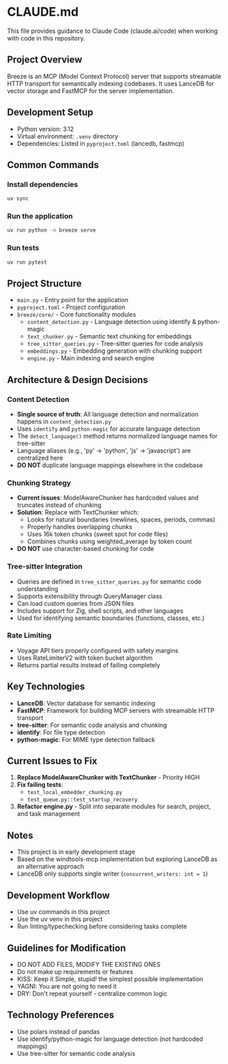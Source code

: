 # CLAUDE.md

This file provides guidance to Claude Code (claude.ai/code) when working with code in this repository.

## Project Overview

Breeze is an MCP (Model Context Protocol) server that supports streamable HTTP transport for semantically indexing codebases. It uses LanceDB for vector storage and FastMCP for the server implementation.

## Development Setup

- Python version: 3.12
- Virtual environment: `.venv` directory
- Dependencies: Listed in `pyproject.toml` (lancedb, fastmcp)

## Common Commands

### Install dependencies

```bash
uv sync
```

### Run the application

```bash
uv run python -m breeze serve
```

### Run tests

```bash
uv run pytest
```

## Project Structure

- `main.py` - Entry point for the application
- `pyproject.toml` - Project configuration
- `breeze/core/` - Core functionality modules
  - `content_detection.py` - Language detection using identify & python-magic
  - `text_chunker.py` - Semantic text chunking for embeddings
  - `tree_sitter_queries.py` - Tree-sitter queries for code analysis
  - `embeddings.py` - Embedding generation with chunking support
  - `engine.py` - Main indexing and search engine

## Architecture & Design Decisions

### Content Detection

- **Single source of truth**: All language detection and normalization happens in `content_detection.py`
- Uses `identify` and `python-magic` for accurate language detection
- The `detect_language()` method returns normalized language names for tree-sitter
- Language aliases (e.g., 'py' → 'python', 'js' → 'javascript') are centralized here
- **DO NOT** duplicate language mappings elsewhere in the codebase

### Chunking Strategy

- **Current issues**: ModelAwareChunker has hardcoded values and truncates instead of chunking
- **Solution**: Replace with TextChunker which:
  - Looks for natural boundaries (newlines, spaces, periods, commas)
  - Properly handles overlapping chunks
  - Uses 16k token chunks (sweet spot for code files)
  - Combines chunks using weighted_average by token count
- **DO NOT** use character-based chunking for code

### Tree-sitter Integration

- Queries are defined in `tree_sitter_queries.py` for semantic code understanding
- Supports extensibility through QueryManager class
- Can load custom queries from JSON files
- Includes support for Zig, shell scripts, and other languages
- Used for identifying semantic boundaries (functions, classes, etc.)

### Rate Limiting

- Voyage API tiers properly configured with safety margins
- Uses RateLimiterV2 with token bucket algorithm
- Returns partial results instead of failing completely

## Key Technologies

- **LanceDB**: Vector database for semantic indexing
- **FastMCP**: Framework for building MCP servers with streamable HTTP transport
- **tree-sitter**: For semantic code analysis and chunking
- **identify**: For file type detection
- **python-magic**: For MIME type detection fallback

## Current Issues to Fix

1. **Replace ModelAwareChunker with TextChunker** - Priority HIGH
2. **Fix failing tests**:
   - `test_local_embedder_chunking.py`
   - `test_queue.py::test_startup_recovery`
3. **Refactor engine.py** - Split into separate modules for search, project, and task management

## Notes

- This project is in early development stage
- Based on the windtools-mcp implementation but exploring LanceDB as an alternative approach
- LanceDB only supports single writer (`concurrent_writers: int = 1`)

## Development Workflow

- Use uv commands in this project
- Use the uv venv in this project
- Run linting/typechecking before considering tasks complete

## Guidelines for Modification

- DO NOT ADD FILES, MODIFY THE EXISTING ONES
- Do not make up requirements or features
- KISS: Keep it Simple, stupid! the simplest possible implementation
- YAGNI: You are not going to need it
- DRY: Don't repeat yourself - centralize common logic

## Technology Preferences

- Use polars instead of pandas
- Use identify/python-magic for language detection (not hardcoded mappings)
- Use tree-sitter for semantic code analysis
